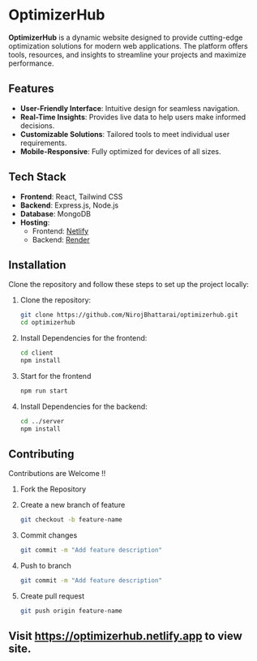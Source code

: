 # OptimizerHub

**OptimizerHub** is a dynamic website designed to provide cutting-edge optimization solutions for modern web applications. The platform offers tools, resources, and insights to streamline your projects and maximize performance.

## Features

- **User-Friendly Interface**: Intuitive design for seamless navigation.
- **Real-Time Insights**: Provides live data to help users make informed decisions.
- **Customizable Solutions**: Tailored tools to meet individual user requirements.
- **Mobile-Responsive**: Fully optimized for devices of all sizes.

## Tech Stack

- **Frontend**: React, Tailwind CSS
- **Backend**: Express.js, Node.js
- **Database**: MongoDB
- **Hosting**: 
  - Frontend: [Netlify](https://www.netlify.com/)
  - Backend: [Render](https://render.com/)

## Installation

Clone the repository and follow these steps to set up the project locally:

1. Clone the repository:
   ```bash
   git clone https://github.com/NirojBhattarai/optimizerhub.git
   cd optimizerhub
   
2. Install Dependencies for the frontend:
   ```bash
   cd client
   npm install

3. Start for the frontend
   ```bash
   npm run start

4. Install Dependencies for the backend:
   ```bash
   cd ../server
   npm install

## Contributing
Contributions are Welcome !!
1. Fork the Repository

2. Create a new branch of feature
   ```bash
   git checkout -b feature-name

3. Commit changes
   ```bash
   git commit -m "Add feature description"

4. Push to branch
   ```bash
   git commit -m "Add feature description"

6. Create pull request
   ```bash
   git push origin feature-name

## Visit https://optimizerhub.netlify.app to view site.
